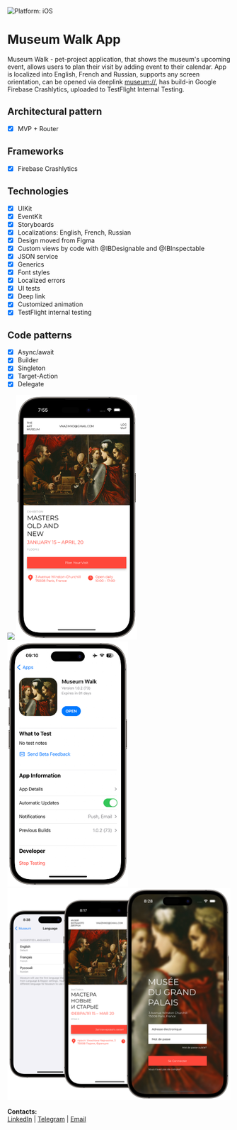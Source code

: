![Platform: iOS](https://img.shields.io/badge/Platform-iOS-green.svg)

# Museum Walk App
Museum Walk - pet-project application, that shows the museum's upcoming event, allows users to plan their visit by adding event to their calendar. App is localized into English, French and Russian, supports any screen orientation, can be opened via deeplink <museum://>, has build-in Google Firebase Crashlytics, uploaded to TestFlight Internal Testing.

## Architectural pattern
- [x] MVP + Router

## Frameworks
- [x] Firebase Crashlytics

## Technologies
- [x] UIKit
- [x] EventKit
- [x] Storyboards
- [x] Localizations: English, French, Russian
- [x] Design moved from Figma
- [x] Custom views by code with @IBDesignable and @IBInspectable
- [x] JSON service
- [x] Generics
- [x] Font styles
- [x] Localized errors
- [x] UI tests
- [x] Deep link
- [x] Customized animation
- [x] TestFlight internal testing

## Code patterns
- [x] Async/await
- [x] Builder
- [x] Singleton
- [x] Target-Action
- [x] Delegate

<img src="Screenshots/LogIn.png" width="273"/> <img src="Screenshots/Main.png" width="273"/> <img src="Screenshots/TestFlight.png" width="273"/> <img src="Screenshots/Localizations.png" width="598"/>

**Contacts:**  
[LinkedIn](https://www.linkedin.com/in/vnazimko "https://www.linkedin.com/in/vnazimko") | [Telegram](https://t.me/Voleno "@Voleno") | [Email](mailto:vnazimko@gmail.com "vnazimko@gmail.com")